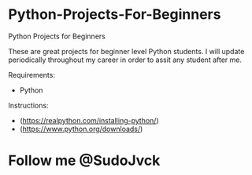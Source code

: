 # Python-Projects-For-Beginners
Python Projects for Beginners

These are great projects for beginner level Python students. 
I will update periodically throughout my career in order to assit any student after me.

Requirements:

- Python


Instructions:

- (https://realpython.com/installing-python/) 
- (https://www.python.org/downloads/)


# Follow me @SudoJvck



